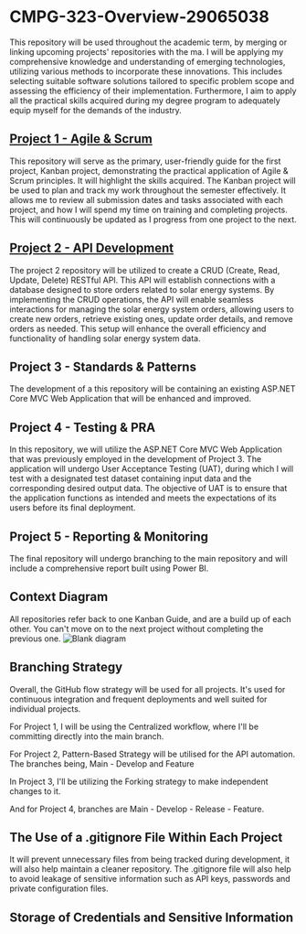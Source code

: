 # CMPG-323-Overview-29065038
This repository will be used throughout the academic term, by merging or linking upcoming projects' repositories with the ma. I will be applying my comprehensive knowledge and understanding of emerging technologies, utilizing various methods to incorporate these innovations. This includes selecting suitable software solutions tailored to specific problem scope and assessing the efficiency of their implementation. Furthermore, I aim to apply all the practical skills acquired during my degree program to adequately equip myself for the demands of the industry.


## [Project 1 - Agile & Scrum](https://github.com/OKGaosenkwe/CMPG-323-Overview-29065038.git)
This repository will serve as the primary, user-friendly guide for the first project, Kanban project, demonstrating the practical application of Agile & Scrum principles. It will highlight the skills acquired. The Kanban project will be used to plan and track my work throughout the semester effectively. It allows me to review all submission dates and tasks associated with each project, and how I will spend my time on training and completing projects. This will continuously be updated as I progress from one project to the next. 

## [Project 2 - API Development](https://github.com/OKGaosenkwe/CMPG-323-Project-2-29065038.git)
The project 2 repository will be utilized to create a CRUD (Create, Read, Update, Delete) RESTful API. This API will establish connections with a database designed to store orders related to solar energy systems. By implementing the CRUD operations, the API will enable seamless interactions for managing the solar energy system orders, allowing users to create new orders, retrieve existing ones, update order details, and remove orders as needed. This setup will enhance the overall efficiency and functionality of handling solar energy system data.

## Project 3 - Standards & Patterns
The development of a this repository will be containing an existing ASP.NET Core MVC Web Application that will be enhanced and improved.

## Project 4 - Testing & PRA
In this repository, we will utilize the ASP.NET Core MVC Web Application that was previously employed in the development of Project 3. The application will undergo User Acceptance Testing (UAT), during which I will test with a designated test dataset containing input data and the corresponding desired output data. The objective of UAT is to ensure that the application functions as intended and meets the expectations of its users before its final deployment.

## Project 5 - Reporting & Monitoring
The final repository will undergo branching to the main repository and will include a comprehensive report built using Power BI.

## Context Diagram
All repositories refer back to one Kanban Guide, and are a build up of each other. You can't move on to the next project without completing the previous one.
![Blank diagram](https://github.com/OKGaosenkwe/CMPG-323-Overview-29065038/assets/92356409/d4fea39b-6ca9-4fad-a93a-8f1923fd06ca)

## Branching Strategy 
Overall, the GitHub flow strategy will be used for all projects. It's used for continuous integration and frequent deployments and well suited for individual projects.

For Project 1, I will be using the Centralized workflow, where I'll be committing directly into the main branch.

For Project 2, Pattern-Based Strategy will be utilised for the API automation. The branches being, Main - Develop and Feature

In Project 3, I'll be utilizing the Forking strategy to make independent changes to it.

And for Project 4, branches are Main - Develop - Release - Feature.

## The Use of a .gitignore File Within Each Project
It will prevent unnecessary files from being tracked during development, it will also help maintain a cleaner repository. The .gitignore file will also help to avoid leakage of sensitive information such as API keys, passwords and private configuration files.

## Storage of Credentials and Sensitive Information
